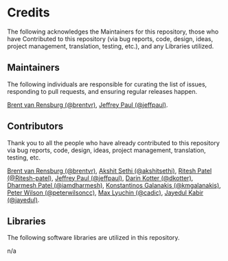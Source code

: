 # Credits

The following acknowledges the Maintainers for this repository, those who have Contributed to this repository (via bug reports, code, design, ideas, project management, translation, testing, etc.), and any Libraries utilized.

## Maintainers

The following individuals are responsible for curating the list of issues, responding to pull requests, and ensuring regular releases happen.

[Brent van Rensburg (@brentvr)](https://github.com/brentvr), [Jeffrey Paul (@jeffpaul)](https://github.com/jeffpaul).

## Contributors

Thank you to all the people who have already contributed to this repository via bug reports, code, design, ideas, project management, translation, testing, etc.

[Brent van Rensburg (@brentvr)](https://github.com/brentvr), [Akshit Sethi (@akshitsethi)](https://github.com/akshitsethi), [Ritesh Patel (@Ritesh-patel)](https://github.com/Ritesh-patel), [Jeffrey Paul (@jeffpaul)](https://github.com/jeffpaul), [Darin Kotter (@dkotter)](https://github.com/dkotter), [Dharmesh Patel (@iamdharmesh)](https://github.com/iamdharmesh), [Konstantinos Galanakis (@kmgalanakis)](https://github.com/kmgalanakis), [Peter Wilson (@peterwilsoncc)](https://github.com/peterwilsoncc), [Max Lyuchin (@cadic)](https://github.com/cadic), [Jayedul Kabir (@jayedul)](https://github.com/jayedul).

## Libraries

The following software libraries are utilized in this repository.

n/a
